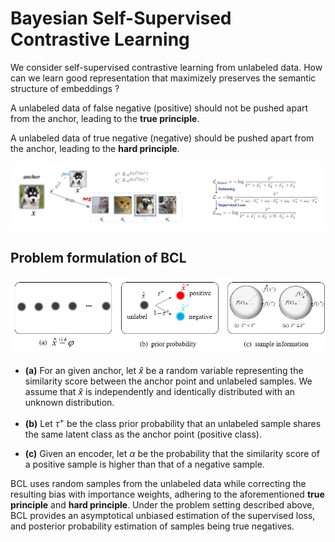 # Bayesian Self-Supervised Contrastive Learning
We consider self-supervised contrastive learning from unlabeled data. 
How can we learn good representation that maximizely preserves the semantic structure of embeddings ?

A unlabeled data of false negative (positive) should not be pushed apart from the anchor, leading to the 
**true principle**.

A unlabeled data of true negative (negative) should be pushed apart from the anchor, leading to the **hard principle**.

![illustrative](https://github.com/liubin06/BCL/blob/main/pic/illustrative.jpeg)

## Problem formulation of BCL
![formulation](https://github.com/liubin06/BCL/blob/main/pic/formulation.jpg)

- **(a)** For an given anchor, let $\hat{x}$ be a random variable representing the similarity score between the anchor point and unlabeled samples. We assume that $\hat{x}$ is independently and identically distributed with an unknown distribution.

- **(b)** Let $\tau^+$ be the class prior probability that an unlabeled sample shares the same latent class as the anchor point (positive class).

- **(c)** Given an encoder, let $\alpha$ be the probability that the similarity score of a positive sample is higher than that of a negative sample.

BCL uses random samples from the unlabeled data while correcting the resulting bias with importance weights, adhering to the aforementioned **true principle** and **hard principle**. Under the problem setting described above, BCL provides an asymptotical unbiased estimation of the supervised loss, and posterior probability estimation of samples being true negatives.
